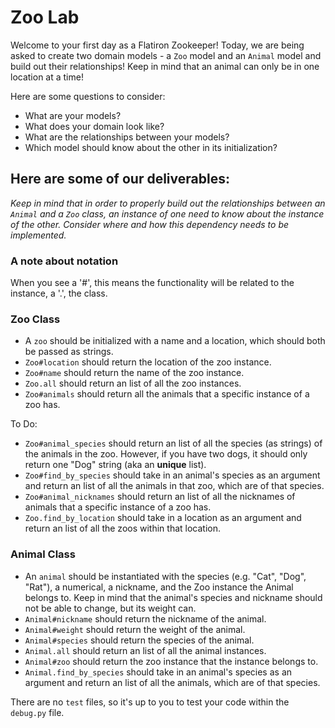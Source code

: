# Zoo Lab

Welcome to your first day as a Flatiron Zookeeper!
Today, we are being asked to create two domain models - a `Zoo` model and an `Animal` model and build out their relationships! Keep in mind that an animal can only be in one location at a time!

Here are some questions to consider:

* What are your models?
* What does your domain look like?
* What are the relationships between your models? 
* Which model should know about the other in its initialization?

## Here are some of our deliverables:

_Keep in mind that in order to properly build out the relationships between an `Animal` and a `Zoo` class, an instance of one need to know about the instance of the other. Consider where and how this dependency needs to be implemented._

### A note about notation
When you see a '#', this means the functionality will be related to the instance, a '.', the class. 

### Zoo Class
- A `zoo` should be initialized with a name and a location, which should both be passed as strings.
- `Zoo#location` should return the location of the zoo instance.
- `Zoo#name` should return the name of the zoo instance.
- `Zoo.all` should return an list of all the zoo instances.
- `Zoo#animals` should return all the animals that a specific instance of a zoo has.

To Do: 
- `Zoo#animal_species` should return an list of all the species (as strings) of the animals in the zoo. However, if you have two dogs, it should only return one "Dog" string (aka an **unique** list).
- `Zoo#find_by_species` should take in an animal's species as an argument and return an list of all the animals in that zoo, which are of that species.
- `Zoo#animal_nicknames` should return an list of all the nicknames of animals that a specific instance of a zoo has.
- `Zoo.find_by_location` should take in a location as an argument and return an list of all the zoos within that location.



### Animal Class
- An `animal` should be instantiated with the species (e.g. "Cat", "Dog", "Rat"), a numerical, a nickname, and the Zoo instance the Animal belongs to. Keep in mind that the animal's species and nickname should not be able to change, but its weight can.
- `Animal#nickname` should return the nickname of the animal.
- `Animal#weight` should return the weight of the animal.
- `Animal#species` should return the species of the animal.
- `Animal.all` should return an list of all the animal instances.
- `Animal#zoo` should return the zoo instance that the instance belongs to.
- `Animal.find_by_species` should take in an animal's species as an argument and return an list of all the animals, which are of that species.

There are no `test` files, so it's up to you to test your code within the `debug.py` file.
